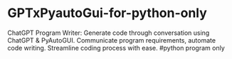 # GPTxPyautoGui-for-python-only
ChatGPT Program Writer: Generate code through conversation using ChatGPT &amp; PyAutoGUI. Communicate program requirements, automate code writing. Streamline coding process with ease. #python program only
